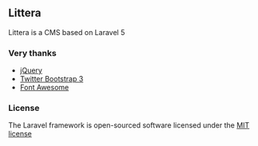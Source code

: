 ## Littera

Littera is a CMS based on Laravel 5

### Very thanks

* [jQuery](https://jquery.com/)
* [Twitter Bootstrap 3](http://getbootstrap.com/)
* [Font Awesome](http://fontawesome.io/)

### License

The Laravel framework is open-sourced software licensed under the [MIT license](http://opensource.org/licenses/MIT)
